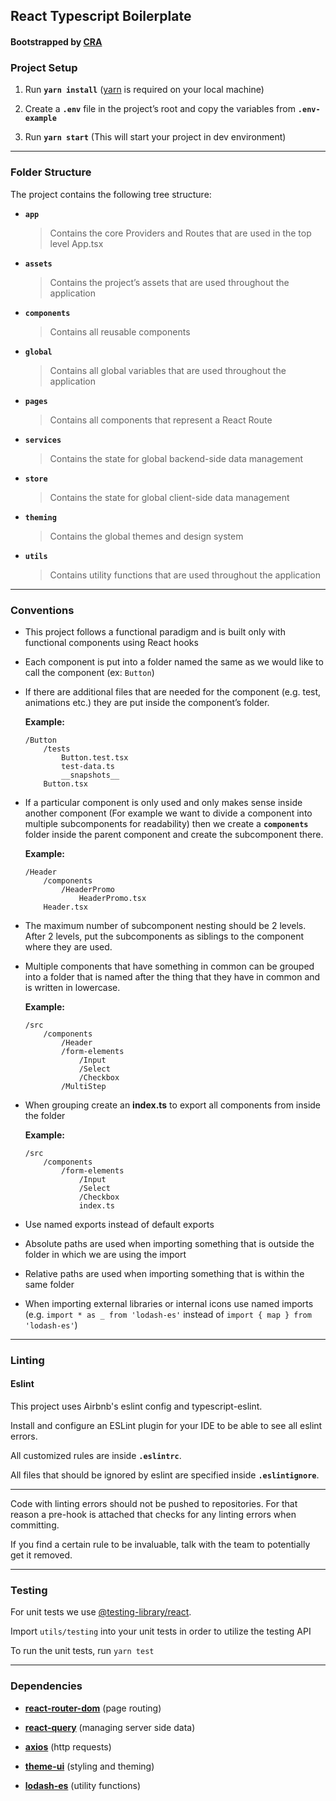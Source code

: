 ## React Typescript Boilerplate

#### Bootstrapped by [CRA](https://github.com/facebook/create-react-app)

### Project Setup

1. Run **`yarn install`** ([yarn](https://classic.yarnpkg.com/en/docs/install) is required on your local machine)

1. Create a **`.env`** file in the project’s root and copy the variables from **`.env-example`**

1. Run **`yarn start`** (This will start your project in dev environment)

---

### Folder Structure

The project contains the following tree structure:

- **`app`**
  > Contains the core Providers and Routes that are used in the top level App.tsx

- **`assets`**
    > Contains the project’s assets that are used throughout the application
  
- **`components`**
    > Contains all reusable components

- **`global`**
    > Contains all global variables that are used throughout the application

- **`pages`**
    > Contains all components that represent a React Route

- **`services`**
    > Contains the state for global backend-side data management
  
- **`store`**
    > Contains the state for global client-side data management

- **`theming`**
    > Contains the global themes and design system

- **`utils`**
    > Contains utility functions that are used throughout the application

---

### Conventions

- This project follows a functional paradigm and is built only with functional components using React hooks

- Each component is put into a folder named the same as we would like to call the component (ex: `Button`)

- If there are additional files that are needed for the component (e.g. test, animations etc.) they are put inside the component’s folder.

    **Example:**
    ```
    /Button
        /tests
            Button.test.tsx
            test-data.ts
            __snapshots__
        Button.tsx
    ```

- If a particular component is only used and only makes sense inside another component (For example we want to divide a component into multiple subcomponents for readability) then we create a **`components`** folder inside the parent component and create the subcomponent there.

    **Example:**
    ```
    /Header
        /components
            /HeaderPromo
                HeaderPromo.tsx
        Header.tsx
    ```
  
- The maximum number of subcomponent nesting should be 2 levels. After 2 levels, put the subcomponents as siblings to the component where they are used.

- Multiple components that have something in common can be grouped into a folder that is named after the thing that they have in common and is written in lowercase.

    **Example:**
    ```
    /src
        /components
            /Header
            /form-elements
                /Input
                /Select
                /Checkbox
            /MultiStep
    ```
    
- When grouping create an **index.ts** to export all components from inside the folder

    **Example:**
    ```
    /src
        /components
            /form-elements
                /Input
                /Select
                /Checkbox
                index.ts
    ```

- Use named exports instead of default exports

- Absolute paths are used when importing something that is outside the folder in which we are using the import

- Relative paths are used when importing something that is within the same folder

- When importing external libraries or internal icons use named imports (e.g. `import * as _ from 'lodash-es'` instead of `import { map } from 'lodash-es'`)

---

### Linting

#### Eslint

This project uses Airbnb's eslint config and typescript-eslint.

Install and configure an ESLint plugin for your IDE to be able to see all eslint errors.

All customized rules are inside **`.eslintrc`**.

All files that should be ignored by eslint are specified inside **`.eslintignore`**.

---

Code with linting errors should not be pushed to repositories. For that reason a pre-hook is attached that checks for any linting errors when committing.

If you find a certain rule to be invaluable, talk with the team to potentially get it removed.

---

### Testing

For unit tests we use [@testing-library/react](https://github.com/testing-library/react-testing-library).

Import `utils/testing` into your unit tests in order to utilize the testing API

To run the unit tests, run `yarn test`

---

### Dependencies

- **[react-router-dom](https://www.npmjs.com/package/react-router-dom)** (page routing)

- **[react-query](https://react-query.tanstack.com/)** (managing server side data)

- **[axios](https://www.npmjs.com/package/axios)** (http requests)

- **[theme-ui](https://theme-ui.com/home)** (styling and theming)

- **[lodash-es](https://lodash.com/docs/4.17.15)** (utility functions)
